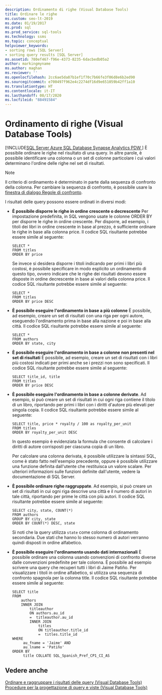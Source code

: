 ```yaml
---
description: Ordinamento di righe (Visual Database Tools)
title: Ordinare le righe
ms.custom: seo-lt-2019
ms.date: 01/19/2017
ms.prod: sql
ms.prod_service: sql-tools
ms.technology: ssms
ms.topic: conceptual
helpviewer_keywords:
- sorting rows [SQL Server]
- sorting query results [SQL Server]
ms.assetid: 780ef467-f96e-4373-8235-6dacbedb05a2
author: markingmyname
ms.author: maghan
ms.reviewer: ''
ms.openlocfilehash: 2cc6ae5da87b1ef1f70c7b66fe3f06d8e6b2ed90
ms.sourcegitcommit: e700497f962e4c2274df16d9e651059b42ff1a10
ms.translationtype: HT
ms.contentlocale: it-IT
ms.lasthandoff: 08/17/2020
ms.locfileid: "88491584"
---
```

# <a name="sort-rows-visual-database-tools"></a>Ordinamento di righe (Visual Database Tools)
[!INCLUDE[SQL Server Azure SQL Database Synapse Analytics PDW ](../../includes/applies-to-version/sql-asdb-asdbmi-asa-pdw.md)]
È possibile ordinare le righe nel risultato di una query. In altre parole, è possibile identificare una colonna o un set di colonne particolare i cui valori determinano l'ordine delle righe nel set di risultati.  
  
> [!NOTE]  
> Il criterio di ordinamento è determinato in parte dalla sequenza di confronto della colonna. Per cambiare la sequenza di confronto, è possibile usare la [finestra di dialogo Regole di confronto](../../ssms/visual-db-tools/collation-dialog-box-visual-database-tools.md).  
  
I risultati delle query possono essere ordinati in diversi modi:  
  
-   **È possibile disporre le righe in ordine crescente o decrescente** Per impostazione predefinita, in SQL vengono usate le colonne ORDER BY per disporre le righe in ordine crescente. Per disporre, ad esempio, i titoli dei libri in ordine crescente in base al prezzo, è sufficiente ordinare le righe in base alla colonna price. Il codice SQL risultante potrebbe essere simile al seguente:  
  
    ```  
    SELECT *  
    FROM titles  
    ORDER BY price  
    ```  
  
    Se invece si desidera disporre i titoli indicando per primi i libri più costosi, è possibile specificare in modo esplicito un ordinamento di questo tipo, ovvero indicare che le righe dei risultati devono essere disposte in ordine decrescente in base ai valori della colonna price. Il codice SQL risultante potrebbe essere simile al seguente:  
  
    ```  
    SELECT *  
    FROM titles  
    ORDER BY price DESC  
    ```  
  
-   **È possibile eseguire l'ordinamento in base a più colonne** È possibile, ad esempio, creare un set di risultati con una riga per ogni autore, eseguendo l'ordinamento prima in base alla nazione e poi in base alla città. Il codice SQL risultante potrebbe essere simile al seguente:  
  
    ```  
    SELECT *  
    FROM authors   
    ORDER BY state, city  
    ```  
  
-   **È possibile eseguire l'ordinamento in base a colonne non presenti nel set di risultati** È possibile, ad esempio, creare un set di risultati con i libri più costosi indicati per primi anche se i prezzi non sono specificati. Il codice SQL risultante potrebbe essere simile al seguente:  
  
    ```  
    SELECT title_id, title  
    FROM titles  
    ORDER BY price DESC  
    ```  
  
-   **È possibile eseguire l'ordinamento in base a colonne derivate**. Ad esempio, si può creare un set di risultati in cui ogni riga contiene il titolo di un libro, riportando per primi i libri con i diritti d'autore più elevati per singola copia. Il codice SQL risultante potrebbe essere simile al seguente:  
  
    ```  
    SELECT title, price * royalty / 100 as royalty_per_unit  
    FROM titles  
    ORDER BY royalty_per_unit DESC  
    ```  
  
    In questo esempio è evidenziata la formula che consente di calcolare i diritti di autore corrisposti per ciascuna copia di un libro.  
  
    Per calcolare una colonna derivata, è possibile utilizzare la sintassi SQL, come è stato fatto nell'esempio precedente, oppure è possibile utilizzare una funzione definita dall'utente che restituisca un valore scalare. Per ulteriori informazioni sulle funzioni definite dall'utente, vedere la documentazione di SQL Server.  
  
-   **È possibile ordinare righe raggruppate**. Ad esempio, si può creare un set di risultati in cui ogni riga descrive una città e il numero di autori in tale città, riportando per prime le città con più autori. Il codice SQL risultante potrebbe essere simile al seguente:  
  
    ```  
    SELECT city, state, COUNT(*)  
    FROM authors  
    GROUP BY city, state  
    ORDER BY COUNT(*) DESC, state  
    ```  
  
    Si noti che la query utilizza `state` come colonna di ordinamento secondaria. Due stati che hanno lo stesso numero di autori verranno quindi disposti in ordine alfabetico.  
  
-   **È possibile eseguire l'ordinamento usando dati internazionali** È possibile ordinare una colonna usando convenzioni di confronto diverse dalle convenzioni predefinite per tale colonna. È possibile ad esempio scrivere una query che recuperi tutti i libri di Jaime Patiño. Per visualizzare i titoli in ordine alfabetico, si utilizza una sequenza di confronto spagnola per la colonna title. Il codice SQL risultante potrebbe essere simile al seguente:  
  
    ```  
    SELECT title  
    FROM   
        authors   
        INNER JOIN   
            titleauthor   
            ON authors.au_id   
            =  titleauthor.au_id   
            INNER JOIN  
                titles   
                ON titleauthor.title_id   
                =  titles.title_id   
    WHERE   
         au_fname = 'Jaime' AND   
         au_lname = 'Patiño'  
    ORDER BY   
         title COLLATE SQL_Spanish_Pref_CP1_CI_AS  
    ```  
  
## <a name="see-also"></a>Vedere anche  
[Ordinare e raggruppare i risultati delle query &#40;Visual Database Tools&#41;](../../ssms/visual-db-tools/sort-and-group-query-results-visual-database-tools.md)  
[Procedure per la progettazione di query e viste &#40;Visual Database Tools&#41;](../../ssms/visual-db-tools/design-queries-and-views-how-to-topics-visual-database-tools.md)  
  
